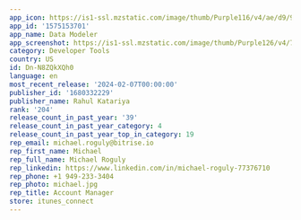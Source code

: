 ```yaml
---
app_icon: https://is1-ssl.mzstatic.com/image/thumb/Purple116/v4/ae/d9/98/aed998dd-c1ec-4e74-82b7-fcc056e29a0c/AppIcon-1x_U007epad-0-85-220-0.png/1024x1024bb.png
app_id: '1575153701'
app_name: Data Modeler
app_screenshot: https://is1-ssl.mzstatic.com/image/thumb/Purple126/v4/79/66/04/7966043c-635f-5eef-4b83-38438f033810/60c13327-ba22-408e-b648-47ea5774dfd3_Simulator_Screen_Shot_-_iPhone_12_Pro_Max_-_2021-07-28_at_09.12.18.png/1284x2778bb.png
category: Developer Tools
country: US
id: Dn-N8ZQkXQh0
language: en
most_recent_release: '2024-02-07T00:00:00'
publisher_id: '1680332229'
publisher_name: Rahul Katariya
rank: '204'
release_count_in_past_year: '39'
release_count_in_past_year_category: 4
release_count_in_past_year_top_in_category: 19
rep_email: michael.roguly@bitrise.io
rep_first_name: Michael
rep_full_name: Michael Roguly
rep_linkedin: https://www.linkedin.com/in/michael-roguly-77376710
rep_phone: +1 949-233-3404
rep_photo: michael.jpg
rep_title: Account Manager
store: itunes_connect
---
```

